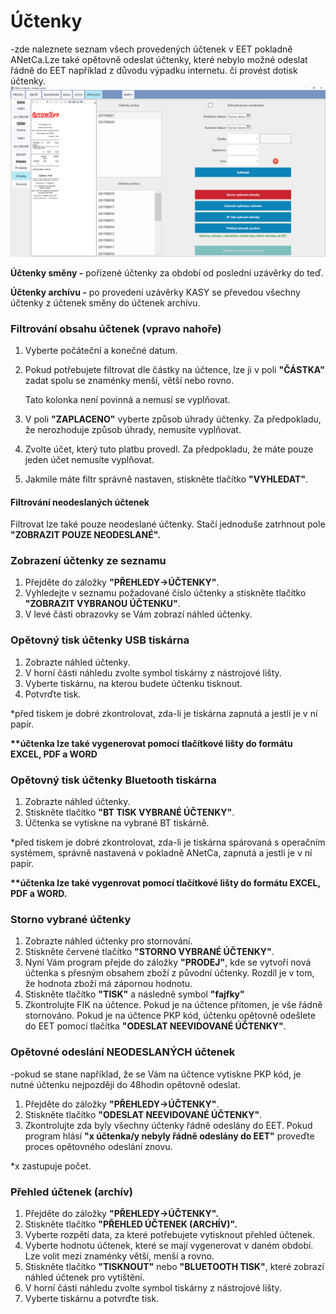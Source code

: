 # Účtenky

-zde naleznete seznam všech provedených účtenek v EET pokladně ANetCa.Lze také opětovně odeslat účtenky, které nebylo možné odeslat řádně do EET například z důvodu výpadku internetu. či provést dotisk účtenky.![](/assets/PREHLEDY-uctenka.PNG)

**Účtenky směny -** pořízené účtenky za období od poslední uzávěrky do teď.

**Účtenky archívu -** po provedení uzávěrky KASY se převedou všechny účtenky z účtenek směny do účtenek archívu.

### Filtrování obsahu účtenek \(vpravo nahoře\)

1. Vyberte počáteční a konečné datum.
2. Pokud potřebujete filtrovat dle částky na účtence, lze ji v poli **"ČÁSTKA"** zadat spolu se znaménky menší, větší nebo rovno.

   Tato kolonka není povinná a nemusí se vyplňovat.

3. V poli **"ZAPLACENO"** vyberte způsob úhrady účtenky. Za předpokladu, že nerozhoduje způsob úhrady, nemusíte vyplňovat.

4. Zvolte účet, který tuto platbu provedl. Za předpokladu, že máte pouze jeden účet nemusíte vyplňovat.
5. Jakmile máte filtr správně nastaven, stiskněte tlačítko **"VYHLEDAT"**.

#### **Filtrování neodeslaných účtenek**

Filtrovat lze také pouze neodeslané účtenky. Stačí jednoduše zatrhnout pole **"ZOBRAZIT POUZE NEODESLANÉ".**

### Zobrazení účtenky ze seznamu

1. Přejděte do záložky **"PŘEHLEDY-&gt;ÚČTENKY"**.
2. Vyhledejte v seznamu požadované číslo účtenky a stiskněte tlačítko **"ZOBRAZIT VYBRANOU ÚČTENKU"**.
3. V levé části obrazovky se Vám zobrazí náhled účtenky.

### Opětovný tisk účtenky USB tiskárna

1. Zobrazte náhled účtenky.
2. V horní části náhledu zvolte symbol tiskárny z nástrojové lišty.
3. Vyberte tiskárnu, na kterou budete účtenku tisknout.
4. Potvrďte tisk.

\*před tiskem je dobré zkontrolovat, zda-li je tiskárna zapnutá a jestli je v ní papír.

**\*\*účtenka lze také vygenerovat pomocí tlačítkové lišty do formátu EXCEL, PDF  a WORD**

### Opětovný tisk účtenky Bluetooth tiskárna

1. Zobrazte náhled účtenky.
2. Stiskněte tlačítko **"BT TISK VYBRANÉ ÚČTENKY"**.
3. Účtenka se vytiskne na vybrané BT tiskárně.

\*před tiskem je dobré zkontrolovat, zda-li je tiskárna spárovaná s operačním systémem, správně nastavená v pokladně ANetCa, zapnutá a jestli je v ní papír.

**\*\*účtenka lze také vygenrovat pomocí tlačítkové lišty do formátu EXCEL, PDF  a WORD.**

### Storno vybrané účtenky

1. Zobrazte náhled účtenky pro stornování.
2. Stiskněte červené tlačítko **"STORNO VYBRANÉ ÚČTENKY"**.
3. Nyní Vám program přejde do záložky **"PRODEJ"**, kde se vytvoří nová účtenka s přesným obsahem zboží z původní účtenky. Rozdíl je v tom, že hodnota zboží má zápornou hodnotu.
4. Stiskněte tlačítko **"TISK"** a následně symbol **"fajfky"**
5. Zkontrolujte FIK na účtence. Pokud je na účtence přítomen, je vše řádně stornováno. Pokud je na účtence PKP kód, účtenku opětovně odešlete do EET pomocí tlačítka **"ODESLAT NEEVIDOVANÉ ÚČTENKY"**.

### Opětovné odeslání NEODESLANÝCH účtenek

-pokud se stane například, že se Vám na účtence vytiskne PKP kód, je nutné účtenku nejpozději do 48hodin opětovně odeslat.

1. Přejděte do záložky **"PŘEHLEDY-&gt;ÚČTENKY"**.
2. Stiskněte tlačítko **"ODESLAT NEEVIDOVANÉ ÚČTENKY"**.
3. Zkontrolujte zda byly všechny účtenky řádně odeslány do EET. Pokud program hlásí **"x účtenka/y nebyly řádně odeslány do EET"** proveďte proces opětovného odeslání znovu.

\*x zastupuje počet.

### Přehled účtenek \(archív\)

1. Přejděte do záložky **"PŘEHLEDY-&gt;ÚČTENKY".**
2. Stiskněte tlačítko **"PŘEHLED ÚČTENEK \(ARCHÍV\)".**
3. Vyberte rozpětí data, za které potřebujete vytisknout přehled účtenek.
4. Vyberte hodnotu účtenek, které se mají vygenerovat v daném období. Lze volit mezi znaménky větší, menší a rovno.
5. Stiskněte tlačítko **"TISKNOUT"** nebo **"BLUETOOTH TISK"**, které zobrazí náhled účtenek pro vytištění.
6. V horní části náhledu zvolte symbol tiskárny z nástrojové lišty.
7. Vyberte tiskárnu a potvrďte tisk.



